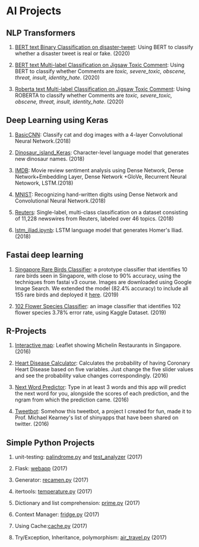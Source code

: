 # AI Projects

## NLP Transformers
1. [BERT text Binary Classification on disaster-tweet](https://github.com/qwyeow/Transformers/blob/master/BERT_fastai_BinaryLabelClassifier_DisasterTweets.ipynb): Using BERT to classify whether a disaster tweet is real or fake. (2020)

2. [BERT text Multi-label Classification on Jigsaw Toxic Comment](https://github.com/qwyeow/Transformers/blob/master/BERT_fastai_MultiLabel_JigsawToxicComment.ipynb): Using BERT to classify whether Comments are *toxic, severe_toxic, obscene, threat, insult, identity_hate*. (2020)

3. [Roberta text Multi-label Classification on Jigsaw Toxic Comment](https://github.com/qwyeow/Transformers/blob/master/Roberta_fastai_MultiLabel_JigsawToxicComment.ipynb): Using ROBERTA to classify whether Comments are *toxic, severe_toxic, obscene, threat, insult, identity_hate*. (2020)


## Deep Learning using Keras

1. [BasicCNN](https://github.com/qwyeow/Keras/blob/master/BasicCNN.ipynb): Classify cat and dog images with a 4-layer Convolutional Neural Network.(2018)

2. [Dinosaur_island_Keras](https://github.com/qwyeow/Keras/blob/master/Dinosaur_island_Keras.ipynb): Character-level language model that generates new dinosaur names. (2018)

3. [IMDB](https://github.com/qwyeow/Keras/blob/master/IMDB.ipynb): Movie review sentiment analysis using Dense Network,  Dense Network+Embedding Layer, Dense Network +GloVe, Recurrent Neural Netowork, LSTM.(2018)

4. [MNIST](https://github.com/qwyeow/Keras/blob/master/MNIST.ipynb): Recognizing hand-written digits using Dense Network and Convolutional Neural Network.(2018) 

5. [Reuters](https://github.com/qwyeow/Keras/blob/master/ReutersMulticlass.ipynb): Single-label, multi-class classification on a dataset consisting of 11,228 newswires from Reuters, labeled over 46 topics. (2018)

6. [lstm_iliad.ipynb](https://github.com/qwyeow/Keras/blob/master/lstm_iliad.ipynb): LSTM language model that generates Homer's Iliad. (2018)


## Fastai deep learning 

1. [Singapore Rare Birds Classifier](https://github.com/qwyeow/FastAI/blob/master/Singapore_Rare_Birds_Classifier-Prototype.ipynb): a prototype classifier that identifies 10 rare birds seen in Singapore, with close to 90% accuracy, using the techniques from fastai v3 course. Images are downloaded using Google Image Search. We extended the model (82.4% accuracy) to include all 155 rare birds and deployed it [here](https://sgrarebird155.onrender.com). (2019)

2. [102 Flower Species Classifier](https://github.com/qwyeow/FastAI/blob/master/Kaggle_102_Flowers_Diff_Species.ipynb): an image classifier that identifies 102 flower species 3.78% error rate, using Kaggle Dataset. (2019)



## R-Projects

1. [Interactive map](https://github.com/qwyeow/JHU_DataScience/tree/master/Leaflet_Map): Leaflet showing Michelin Restaurants in Singapore. (2016)

2. [Heart Disease Calculator](https://github.com/qwyeow/JHU_DataScience/tree/master/ShinyApps/Heart_Disease_Predictor): Calculates the probability of having Coronary Heart Disease based on five variables. Just change the five slider values and see the probability value changes correspondingly. (2016)

3. [Next Word Predictor](https://github.com/qwyeow/JHU_DataScience/tree/master/ShinyApps/NextWordPredictor): Type in at least 3 words and this app will predict the next word for you, alongside the scores of each prediction, and the ngram from which the prediction came. (2016)

4. [Tweetbot](https://github.com/qwyeow/JHU_DataScience/tree/master/ShinyApps/Tweetbot): Somehow this tweetbot, a project I created for fun, made it to Prof. Michael Kearney's list of shinyapps that have been shared on twitter. (2016)



## Simple Python Projects

1. unit-testing: [palindrome.py](https://github.com/qwyeow/PluralSight/blob/master/unit_test/palindrome.py) and [test_analyzer](https://github.com/qwyeow/PluralSight/blob/master/unit_test/text_analyzer.py) (2017)

2. Flask: [webapp](https://github.com/qwyeow/PluralSight/tree/master/webapp) (2017)

3. Generator: [recamen.py](https://github.com/qwyeow/PluralSight/blob/master/generator/recamen.py) (2017)

4. itertools: [temperature.py](https://github.com/qwyeow/PluralSight/blob/master/miscellaneous/temperature.py) (2017)

5. Dictionary and list comprehension: [prime.py](https://github.com/qwyeow/PluralSight/blob/master/miscellaneous/prime.py) (2017)

6. Context Manager: [fridge.py](https://github.com/qwyeow/PluralSight/blob/master/miscellaneous/fridge.py) (2017)

7. Using Cache:[cache.py](https://github.com/qwyeow/PluralSight/blob/master/miscellaneous/cache.py) (2017)

8. Try/Exception, Inheritance, polymorphism: [air_travel.py](https://github.com/qwyeow/PluralSight/blob/master/air_travel/air_travel.py) (2017)

